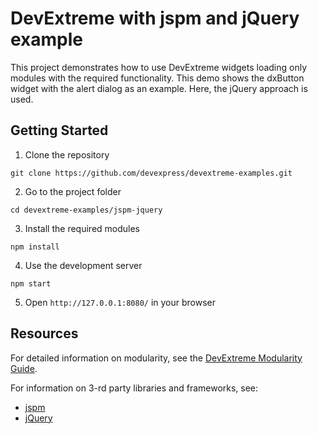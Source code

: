 # DevExtreme with jspm and jQuery example

This project demonstrates how to use DevExtreme widgets loading only modules with the required functionality. This demo shows the dxButton widget with the alert dialog as an example. Here, the jQuery approach is used.

## Getting Started

1. Clone the repository
 ``` text
 git clone https://github.com/devexpress/devextreme-examples.git
 ```

2. Go to the project folder
 ``` text
 cd devextreme-examples/jspm-jquery
 ```

3. Install the required modules
 ``` text
 npm install
 ```

4. Use the development server
 ``` text
 npm start
 ```

5. Open `http://127.0.0.1:8080/` in your browser

## Resources

For detailed information on modularity, see the [DevExtreme Modularity Guide](http://js.devexpress.com/Documentation/Guide/Common/Modularity?version=16_1&approach=jQuery).

For information on 3-rd party libraries and frameworks, see:

- [jspm](http://jspm.io/)
- [jQuery](http://jquery.com/)
